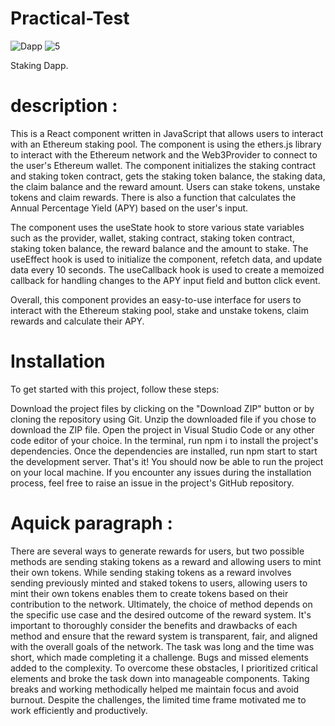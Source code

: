 # Practical-Test
![Dapp](https://user-images.githubusercontent.com/79945615/227840407-39070a3f-524a-40cf-9161-363f2d587630.png)
![5](https://user-images.githubusercontent.com/79945615/227840436-86fbaa4b-8ebc-4238-b3df-657f3f66897d.png)

Staking Dapp.
# description :
This is a React component written in JavaScript that allows users to interact with an Ethereum staking pool. The component is using the ethers.js library to interact with the Ethereum network and the Web3Provider to connect to the user's Ethereum wallet. The component initializes the staking contract and staking token contract, gets the staking token balance, the staking data, the claim balance and the reward amount. Users can stake tokens, unstake tokens and claim rewards. There is also a function that calculates the Annual Percentage Yield (APY) based on the user's input.

The component uses the useState hook to store various state variables such as the provider, wallet, staking contract, staking token contract, staking token balance, the reward balance and the amount to stake. The useEffect hook is used to initialize the component, refetch data, and update data every 10 seconds. The useCallback hook is used to create a memoized callback for handling changes to the APY input field and button click event.

Overall, this component provides an easy-to-use interface for users to interact with the Ethereum staking pool, stake and unstake tokens, claim rewards and calculate their APY.


# Installation
To get started with this project, follow these steps:

Download the project files by clicking on the "Download ZIP" button or by cloning the repository using Git.
Unzip the downloaded file if you chose to download the ZIP file.
Open the project in Visual Studio Code or any other code editor of your choice.
In the terminal, run npm i to install the project's dependencies.
Once the dependencies are installed, run npm start to start the development server.
That's it! You should now be able to run the project on your local machine. If you encounter any issues during the installation process, feel free to raise an issue in the project's GitHub repository.

# Aquick paragraph :
There are several ways to generate rewards for users, but two possible methods are sending staking tokens as a reward and allowing users to mint their own tokens. While sending staking tokens as a reward involves sending previously minted and staked tokens to users, allowing users to mint their own tokens enables them to create tokens based on their contribution to the network. Ultimately, the choice of method depends on the specific use case and the desired outcome of the reward system. It's important to thoroughly consider the benefits and drawbacks of each method and ensure that the reward system is transparent, fair, and aligned with the overall goals of the network. 
The task was long and the time was short, which made completing it a challenge. Bugs and missed elements added to the complexity. To overcome these obstacles, I prioritized critical elements and broke the task down into manageable components. Taking breaks and working methodically helped me maintain focus and avoid burnout. Despite the challenges, the limited time frame motivated me to work efficiently and productively.
